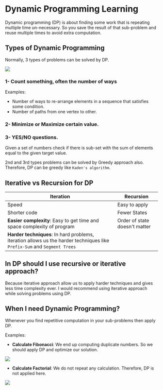 # Dynamic Programming Learning

Dynamic programming (DP) is about finding some work that is repeating multiple time un-necessary. So you save the result of that sub-problem and reuse multiple times to avoid extra computation.

## Types of Dynamic Programming

Normally, 3 types of problems can be solved by DP.

![](https://i.imgur.com/NAdXeuD.png)

### 1- Count something, often the number of ways

Examples:

- Number of ways to re-arrange elements in a sequence that satisfies some condition.
- Number of paths from one vertex to other.

### 2- Minimize or Maximize certain value.

### 3- YES/NO questions.

Given a set of numbers check if there is sub-set with the sum of elements equal to the given target value.

2nd and 3rd types problems can be solved by Greedy approach also. Therefore, DP can be greedy like `Kaden's algorithm`.

## Iterative vs Recursion for DP

| Iteration                                                                                                                | Recursion                     |
| ------------------------------------------------------------------------------------------------------------------------ | ----------------------------- |
| Speed                                                                                                                    | Easy to apply                 |
| Shorter code                                                                                                             | Fewer States                  |
| **Easier complexity**: Easy to get time and space complexity of program                                                  | Order of state doesn't matter |
| **Harder techniques**: In hard problems, iteration allows us the harder techniques like `Prefix-Sum` and `Segment Trees` |                               |

## In DP should I use recursive or iterative approach?

Because iterative approach allow us to apply harder techniques and gives less time complexity ever. I would recommend using iterative approach while solving problems using DP.

## When I need Dynamic Programming?

Whenever you find repetitive computation in your sub-problems then apply DP.

Examples:

- **Calculate Fibonacci**: We end up computing duplicate numbers. So we should apply DP and optimize our solution.

![](https://i.imgur.com/T24uh0t.png)

- **Calculate Factorial**: We do not repeat any calculation. Therefore, DP is not applied here.

![](https://i.imgur.com/NehtYBP.png)




<script async src="https://pagead2.googlesyndication.com/pagead/js/adsbygoogle.js?client=ca-pub-1700383344966810"
     crossorigin="anonymous"></script>
